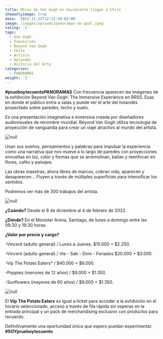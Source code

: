 ```yaml
---
title: Obras de Van Gogh en movimiento llegan a Chile
showonlyimage: true
date: '2021-11-22T12:23:29-03:00'
image: /images/uploads/panoramas-vb-ppal.jpeg
rating: '1'
tags:
  - Van Gogh
  - Exposición
  - Beyond Van Gogh
  - Chile
  - Artista
  - Holandés
  - Historia del Arte
categories:
  - PANORAMAS
weight: '1'
---
```

**\#prueboytecuentoPANORAMAS** Con frecuencia aparecen las imágenes de la exhibición Beyond Van Gogh: The Immersive Experience en RRSS. Esas en donde el público entra a salas y puede ver el arte del holandés proyectado sobre paredes, techo y suelo.

<!--more-->

Es una presentación imaginativa e inmersiva creada por diseñadores audiovisuales de renombre mundial. Beyond Van Gogh utiliza tecnología de proyección de vanguardia para crear un viaje atractivo al mundo del artista. 

![null](/images/uploads/panoramas-vb-ppal.jpeg)

Usan sus sueños, pensamientos y palabras para impulsar la experiencia como una narrativa que nos mueve a lo largo de paredes con proyecciones envueltas en luz, color y formas que se arremolinan, bailan y reenfocan en flores, cafés y paisajes. 

Las obras maestras, ahora libres de marcos, cobran vida, aparecen y desaparecen… Fluyen a través de múltiples superficies para intensificar los sentidos. 

Podremos ver más de 300 trabajos del artista.

![null](/images/uploads/panoramas-vb-2.jpg)

**¿Cuándo?** Desde el 8 de diciembre al 4 de febrero de 2022.

**¿Dónde?** En el Movistar Arena, Santiago, de lunes a domingo entre las 09:30 y 19:30 horas.

**¿Valor por precio y cargo?**

\-Vincent (adulto general) / Lunes a Jueves. $15.000 + $2.250.

\-Vincent (adulto general) / Vie - Sab - Dom - Feriados	$20.000	+ $3.000.

\-Vip The Potato Eaters* / $40.000 + $6.000.

\-Poppies (menores de 12 años) / $9.000	+ $1.350.

\-Sunflowers (mayores de 60 años) / $9.000 + $1.350.

![null](/images/uploads/panoramas-vb-3.jpg)

El **Vip The Potato Eaters** es igual a ticket para acceder a la exhibición en el horario seleccionado, acceso a través de fila rápida sin esperas en la entrada principal y un pack de merchandising exclusivo con productos para recuerdo.

Definitivamente una oportunidad única que espero puedan experimentar. **\#SOYprueboytecuento**
